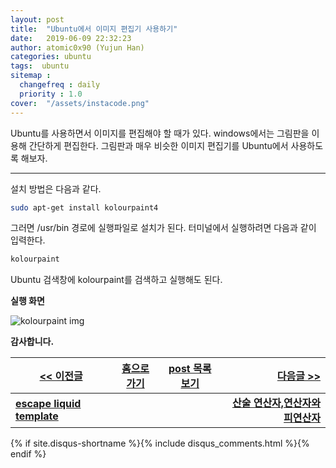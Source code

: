 ```yaml
---
layout: post
title:  "Ubuntu에서 이미지 편집기 사용하기"
date:   2019-06-09 22:32:23
author: atomic0x90 (Yujun Han)
categories: ubuntu
tags:  ubuntu
sitemap :
  changefreq : daily
  priority : 1.0
cover:  "/assets/instacode.png"
---
```


Ubuntu를 사용하면서 이미지를 편집해야 할 때가 있다. windows에서는 그림판을 이용해 간단하게 편집한다. 
그림판과 매우 비슷한 이미지 편집기를 Ubuntu에서 사용하도록 해보자.

---

설치 방법은 다음과 같다.

```bash
sudo apt-get install kolourpaint4
```

그러면 /usr/bin 경로에 실행파일로 설치가 된다. 터미널에서 실행하려면 다음과 같이 입력한다. 

```bash
kolourpaint
```

Ubuntu 검색창에 kolourpaint를 검색하고 실행해도 된다.

**실행 화면**

![kolourpaint img][0]






**감사합니다.**


[\<\< 이전글][1]        |[홈으로 가기][2]       |[post 목록 보기][3]    |[다음글 \>\>][4]
------                  |:------:               |:------:               |------:
**[escape liquid template][1]**   |                       |                       |**[산술 연산자,연산자와 피연산자][4]**








[0]: {{site.baseurl}}/assets/post_img/ubuntu-image-editor01.png "kolourpaint img"
[1]: https://atomic0x90.github.io/jekyll/markdown/2019/06/08/escape-liquid-template.html "escape liquid template"
[2]: https://atomic0x90.github.io/ "home"
[3]: https://atomic0x90.github.io/posts/ "posts"
[4]: https://atomic0x90.github.io/c-language/2019/06/13/arithmetic-operator.html "arithmetic operator, operator, operand"


{% if site.disqus-shortname %}{% include disqus_comments.html %}{% endif %}










